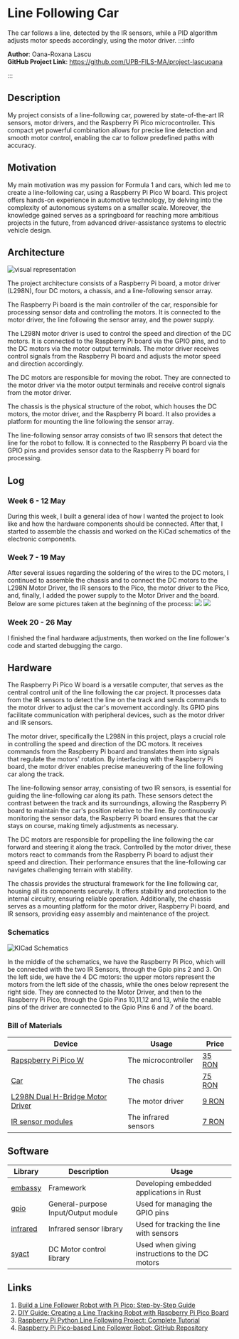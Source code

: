 # Line Following Car
The car follows a line, detected by the IR sensors, while a PID algorithm adjusts motor speeds accordingly, using the motor driver.
:::info 

**Author**: Oana-Roxana Lascu \
**GitHub Project Link**: https://github.com/UPB-FILS-MA/project-lascuoana

:::

## Description

My project consists of a line-following car, powered by state-of-the-art IR sensors, motor drivers, and the Raspberry Pi Pico microcontroller. This compact yet powerful combination allows for precise line detection and smooth motor control, enabling the car to follow predefined paths with accuracy.

## Motivation

My main motivation was my passion for Formula 1 and cars, which led me to create a line-following car, using a Raspberry Pi Pico W board. This project offers hands-on experience in automotive technology, by delving into the complexity of autonomous systems on a smaller scale. Moreover, the knowledge gained serves as a springboard for reaching more ambitious projects in the future, from advanced driver-assistance systems to electric vehicle design.

## Architecture 

![visual representation](architecture.png)

The project architecture consists of a Raspberry Pi board, a motor driver (L298N), four DC motors, a chassis, and a line-following sensor array.

The Raspberry Pi board is the main controller of the car, responsible for processing sensor data and controlling the motors. It is connected to the motor driver, the line following the sensor array, and the power supply.

The L298N motor driver is used to control the speed and direction of the DC motors. It is connected to the Raspberry Pi board via the GPIO pins, and to the DC motors via the motor output terminals. The motor driver receives control signals from the Raspberry Pi board and adjusts the motor speed and direction accordingly.

The DC motors are responsible for moving the robot. They are connected to the motor driver via the motor output terminals and receive control signals from the motor driver.

The chassis is the physical structure of the robot, which houses the DC motors, the motor driver, and the Raspberry Pi board. It also provides a platform for mounting the line following the sensor array.

The line-following sensor array consists of two IR sensors that detect the line for the robot to follow. It is connected to the Raspberry Pi board via the GPIO pins and provides sensor data to the Raspberry Pi board for processing.



## Log
### Week 6 - 12 May
During this week, I built a general idea of how I wanted the project to look like and how the hardware components should be connected. After that, I started to assemble the chassis and worked on the KiCad schematics of the electronic components.

### Week 7 - 19 May
After several issues regarding the soldering of the wires to the DC motors, I continued to assemble the chassis and to connect the DC motors to the L298N Motor Driver, the IR sensors to the Pico, the motor driver to the Pico, and, finally, I added the power supply to the Motor Driver and the board.
Below are some pictures taken at the beginning of the process:
![](process1.png)
![](process.png)

### Week 20 - 26 May
I finished the final hardware adjustments, then worked on the line follower's code and started debugging the cargo.
## Hardware

The Raspberry Pi Pico W board is a versatile computer, that serves as the central control unit of the line following the car project. It processes data from the IR sensors to detect the line on the track and sends commands to the motor driver to adjust the car's movement accordingly. Its GPIO pins facilitate communication with peripheral devices, such as the motor driver and IR sensors.

The motor driver, specifically the L298N in this project, plays a crucial role in controlling the speed and direction of the DC motors. It receives commands from the Raspberry Pi board and translates them into signals that regulate the motors' rotation. By interfacing with the Raspberry Pi board, the motor driver enables precise maneuvering of the line following car along the track.

The line-following sensor array, consisting of two IR sensors, is essential for guiding the line-following car along its path. These sensors detect the contrast between the track and its surroundings, allowing the Raspberry Pi board to maintain the car's position relative to the line. By continuously monitoring the sensor data, the Raspberry Pi board ensures that the car stays on course, making timely adjustments as necessary.

The DC motors are responsible for propelling the line following the car forward and steering it along the track. Controlled by the motor driver, these motors react to commands from the Raspberry Pi board to adjust their speed and direction. Their performance ensures that the line-following car navigates challenging terrain with stability.

The chassis provides the structural framework for the line following car, housing all its components securely. It offers stability and protection to the internal circuitry, ensuring reliable operation. Additionally, the chassis serves as a mounting platform for the motor driver, Raspberry Pi board, and IR sensors, providing easy assembly and maintenance of the project.

### Schematics

![KICad Schematics](./schematic.jpg)

In the middle of the schematics, we have the Raspberry Pi Pico, which will be connected with the two IR Sensors, through the Gpio pins 2 and 3. On the left side, we have the 4 DC motors: the upper motors represent the motors from the left side of the chassis, while the ones below represent the right side. They are connected to the Motor Driver, and then to the Raspberry Pi Pico, through the Gpio Pins 10,11,12 and 13, while the enable pins of the driver are connected to the Gpio Pins 6 and 7 of the board. 


### Bill of Materials

<!-- Fill out this table with all the hardware components that you might need.

The format is 
```
| [Device](link://to/device) | This is used ... | [price](link://to/store) |

```

-->

| Device | Usage | Price |
|--------|--------|-------|
| [Rapspberry Pi Pico W](https://www.raspberrypi.com/documentation/microcontrollers/raspberry-pi-pico.html) | The microcontroller | [35 RON](https://www.optimusdigital.ro/en/raspberry-pi-boards/12394-raspberry-pi-pico-w.html) |
| [Car](https://cdn.ozdisan.com/ETicaret_Dosya/729231_182181.pdf) | The chasis | [75 RON](https://www.sigmanortec.ro/Kit-sasiu-Smart-Car-4WD-p136281803) |
| [L298N Dual H-Bridge Motor Driver](https://components101.com/sites/default/files/component_datasheet/L298N-Motor-Driver-Datasheet.pdf) | The motor driver | [9 RON](https://www.optimusdigital.ro/ro/drivere-de-motoare-cu-perii/145-driver-de-motoare-dual-l298n.html?search_query=l298n&results=4)
| [IR sensor modules](https://www.circuits-diy.com/hw201-infrared-ir-sensor-module/) | The infrared sensors | [7 RON](https://www.optimusdigital.ro/ro/senzori-senzori-optici/4514-senzor-infrarosu-de-obstacole.html?search_query=senzor+infrarosu&results=121)


## Software
| Library | Description | Usage |
|---------|-------------|-------|
| [embassy](https://github.com/embassy-rs/embassy) | Framework | Developing embedded applications in Rust |
| [gpio](https://docs.embassy.dev/embassy-stm32/git/stm32c011d6/gpio/index.html) | General-purpose Input/Output module | Used for managing the GPIO pins  |
| [infrared](https://docs.rs/infrared/latest/infrared/) | Infrared sensor library | Used for tracking the line with sensors  |
| [syact](https://docs.rs/syact/latest/syact/) | DC Motor control library | Used when giving instructions to the DC motors |

## Links

<!-- Add a few links that inspired you and that you think you will use for your project -->

1. [Build a Line Follower Robot with Pi Pico: Step-by-Step Guide](https://www.instructables.com/Line-Follower-Robot-With-Pi-Pico/)
2. [DIY Guide: Creating a Line Tracking Robot with Raspberry Pi Pico Board](https://srituhobby.com/how-to-make-a-line-tracking-robot-with-raspberry-pi-pico-board/)
3. [Raspberry Pi Python Line Following Project: Complete Tutorial](https://projects.raspberrypi.org/en/projects/rpi-python-line-following/2)
4. [Raspberry Pi Pico-based Line Follower Robot: GitHub Repository](https://github.com/devancakra/Raspberry-Pi-Pico-based-Line-Follower-Robot)
